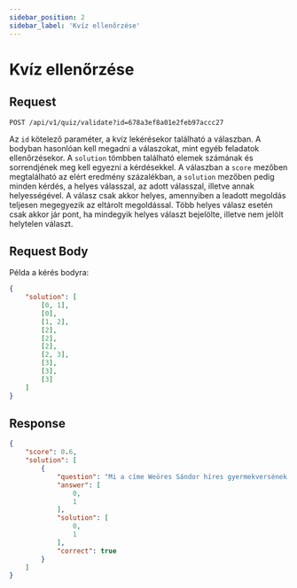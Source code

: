 ```yaml
---
sidebar_position: 2
sidebar_label: 'Kvíz ellenőrzése'
---
```


# Kvíz ellenőrzése

## Request
`POST /api/v1/quiz/validate?id=678a3ef8a01e2feb97accc27`

Az `id` kötelező paraméter, a kvíz lekérésekor található a válaszban. A bodyban hasonlóan kell megadni a válaszokat, mint egyéb feladatok ellenőrzésekor. A `solution` tömbben található elemek számának és sorrendjének meg kell egyezni a kérdésekkel. A válaszban a `score` mezőben megtalálható az elért eredmény százalékban, a `solution` mezőben pedig minden kérdés, a helyes válasszal, az adott válasszal, illetve annak helyességével. A válasz csak akkor helyes, amennyiben a leadott megoldás teljesen megegyezik az eltárolt megoldással. Több helyes válasz esetén csak akkor jár pont, ha mindegyik helyes választ bejelölte, illetve nem jelölt helytelen választ.

## Request Body
Példa a kérés bodyra:
```json
{
    "solution": [
        [0, 1],
        [0],
        [1, 2],
        [2],
        [2],
        [2],
        [2, 3],
        [3],
        [3],
        [3]
    ]
}
```

## Response
```json
{
    "score": 0.6,
    "solution": [
        {
            "question": "Mi a címe Weöres Sándor híres gyermekversének, amely egy táncról szól?",
            "answer": [
                0,
                1
            ],
            "solution": [
                0,
                1
            ],
            "correct": true
        }
    ]
}
``` 
